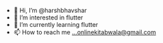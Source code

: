 - 👋 Hi, I’m @harshbhavshar
- 👀 I’m interested in flutter 
- 🌱 I’m currently learning flutter
- 📫 How to reach me ...onlinekitabwala@gmail.com

<!---
harshbhavshar/harshbhavshar is a ✨ special ✨ repository because its `README.md` (this file) appears on your GitHub profile.
You can click the Preview link to take a look at your changes.
--->
